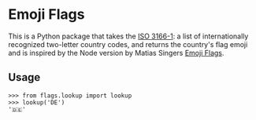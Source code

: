 # Emoji Flags

This is a Python package that takes the  [ISO 3166-1](https://en.wikipedia.org/wiki/ISO_3166-1_alpha-2): a list of internationally recognized two-letter country codes, and returns the country's flag emoji and is inspired by the Node version by Matias Singers [Emoji Flags](https://github.com/matiassingers/emoji-flags).

## Usage

```
>>> from flags.lookup import lookup
>>> lookup('DE')
'🇩🇪'
```